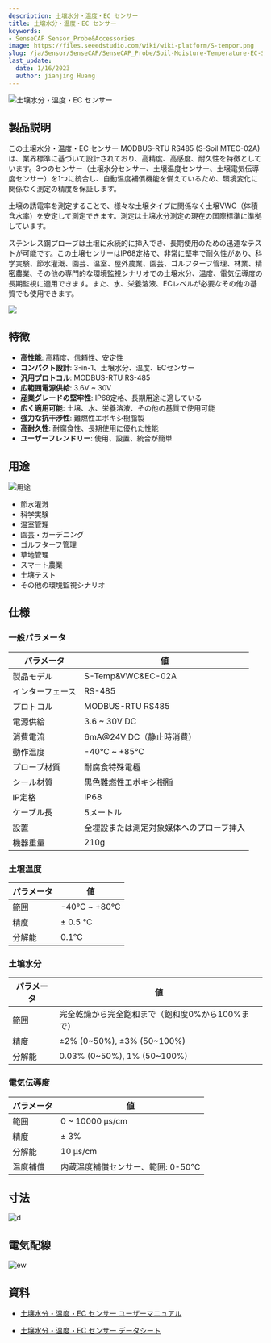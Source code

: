 ```yaml
---
description: 土壌水分・温度・EC センサー
title: 土壌水分・温度・EC センサー
keywords:
- SenseCAP Sensor_Probe&Accessories
image: https://files.seeedstudio.com/wiki/wiki-platform/S-tempor.png
slug: /ja/Sensor/SenseCAP/SenseCAP_Probe/Soil-Moisture-Temperature-EC-Sensor
last_update:
  date: 1/16/2023
  author: jianjing Huang
---
```


![土壌水分・温度・EC センサー](https://files.seeedstudio.com/wiki/Soil_Moisture_Temperature_EC_Sensor/101990667_2.png)

## 製品説明

この土壌水分・温度・EC センサー MODBUS-RTU RS485 (S-Soil MTEC-02A) は、業界標準に基づいて設計されており、高精度、高感度、耐久性を特徴としています。3つのセンサー（土壌水分センサー、土壌温度センサー、土壌電気伝導度センサー）を1つに統合し、自動温度補償機能を備えているため、環境変化に関係なく測定の精度を保証します。

土壌の誘電率を測定することで、様々な土壌タイプに関係なく土壌VWC（体積含水率）を安定して測定できます。測定は土壌水分測定の現在の国際標準に準拠しています。

ステンレス鋼プローブは土壌に永続的に挿入でき、長期使用のための迅速なテストが可能です。この土壌センサーはIP68定格で、非常に堅牢で耐久性があり、科学実験、節水灌漑、園芸、温室、屋外農業、園芸、ゴルフターフ管理、林業、精密農業、その他の専門的な環境監視シナリオでの土壌水分、温度、電気伝導度の長期監視に適用できます。また、水、栄養溶液、ECレベルが必要なその他の基質でも使用できます。

[![](https://files.seeedstudio.com/wiki/Seeed-WiKi/docs/images/300px-Get_One_Now_Banner-ragular.png)](https://www.seeedstudio.com/RS485-Soil-Moisture-Temperature-EC-Sensor-S-Soil-MTEC-02-p-4633.html)

## 特徴

* **高性能**: 高精度、信頼性、安定性
* **コンパクト設計**: 3-in-1、土壌水分、温度、ECセンサー
* **汎用プロトコル**: MODBUS-RTU RS-485
* **広範囲電源供給**: 3.6V ~ 30V
* **産業グレードの堅牢性**: IP68定格、長期用途に適している
* **広く適用可能**: 土壌、水、栄養溶液、その他の基質で使用可能
* **強力な抗干渉性**: 難燃性エポキシ樹脂製
* **高耐久性**: 耐腐食性、長期使用に優れた性能
* **ユーザーフレンドリー**: 使用、設置、統合が簡単

## 用途

![用途](https://files.seeedstudio.com/wiki/Soil_Moisture_Temperature_EC_Sensor/Applications.png)

* 節水灌漑
* 科学実験
* 温室管理
* 園芸・ガーデニング
* ゴルフターフ管理
* 草地管理
* スマート農業
* 土壌テスト
* その他の環境監視シナリオ

## 仕様

### 一般パラメータ

| パラメータ | 値 |
|-----------|-------|
| 製品モデル | S-Temp&VWC&EC-02A |
| インターフェース | RS-485 |
| プロトコル | MODBUS-RTU RS485 |
| 電源供給 | 3.6 ~ 30V DC |
| 消費電流 | 6mA@24V DC（静止時消費） |
| 動作温度 | -40℃ ~ +85℃ |
| プローブ材質 | 耐腐食特殊電極 |
| シール材質 | 黒色難燃性エポキシ樹脂 |
| IP定格 | IP68 |
| ケーブル長 | 5メートル |
| 設置 | 全埋設または測定対象媒体へのプローブ挿入 |
| 機器重量 | 210g |

### 土壌温度

| パラメータ | 値 |
|-----------|-------|
| 範囲 | -40℃ ~ +80℃ |
| 精度 | ± 0.5 ℃ |
| 分解能 | 0.1℃ |

### 土壌水分

| パラメータ | 値 |
|-----------|-------|
| 範囲 | 完全乾燥から完全飽和まで（飽和度0%から100%まで） |
| 精度 | ±2% (0~50%), ±3% (50~100%) |
| 分解能 | 0.03% (0~50%), 1% (50~100%) |

### 電気伝導度

| パラメータ | 値 |
|-----------|-------|
| 範囲 | 0 ~ 10000 μs/cm |
| 精度 | ± 3% |
| 分解能 | 10 μs/cm |
| 温度補償 | 内蔵温度補償センサー、範囲: 0-50°C |

## 寸法

![d](https://files.seeedstudio.com/wiki/Soil_Moisture_Temperature_EC_Sensor/probe_dimensions.png)

## 電気配線

![ew](https://files.seeedstudio.com/wiki/Soil_Moisture_Temperature_EC_Sensor/wiring_diagram.png)

## 資料

* [土壌水分・温度・EC センサー ユーザーマニュアル](https://files.seeedstudio.com/wiki/Soil_Moisture_Temperature_EC_Sensor/SoilMoisture_Temperature_ECSensorUserManual-S-Temp&VWC&EC-02.pdf)

* [土壌水分・温度・EC センサー データシート](https://files.seeedstudio.com/wiki/Soil_Moisture_Temperature_EC_Sensor/RS485SoilMoisture_Temperature_ECSensor(S-Temp&VWC&EC-02A).pdf)